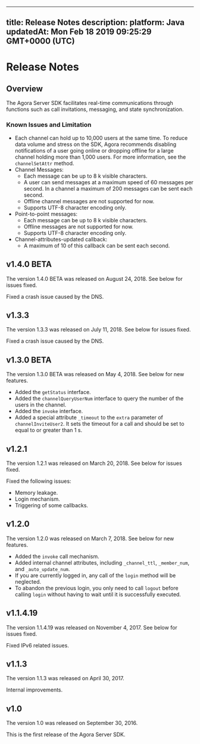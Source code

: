 
---
title: Release Notes
description: 
platform: Java
updatedAt: Mon Feb 18 2019 09:25:29 GMT+0000 (UTC)
---
# Release Notes
## Overview

The Agora Server SDK facilitates real-time communications through functions such as call invitations, messaging, and state synchronization.

### Known Issues and Limitation

-   Each channel can hold up to 10,000 users at the same time. To reduce data volume and stress on the SDK, Agora recommends disabling notifications of a user going online or dropping offline for a large channel holding more than 1,000 users. For more information, see the `channelSetAttr` method. 
-   Channel Messages:
    -   Each message can be up to 8 k visible characters.
    -   A user can send messages at a maximum speed of 60 messages per second. In a channel a maximum of 200 messages can be sent each second.
    -   Offline channel messages are not supported for now.
    -   Supports UTF-8 character encoding only.
-   Point-to-point messages:
    -   Each message can be up to 8 k visible characters.
    -   Offline messages are not supported for now.
    -   Supports UTF-8 character encoding only.
-   Channel-attributes-updated callback:
    -   A maximum of 10 of this callback can be sent each second.


## v1.4.0 BETA

The version 1.4.0 BETA was released on August 24, 2018. See below for issues fixed.

Fixed a crash issue caused by the DNS.

## v1.3.3

The version 1.3.3 was released on July 11, 2018. See below for issues fixed.

Fixed a crash issue caused by the DNS.

## v1.3.0 BETA

The version 1.3.0 BETA was released on May 4, 2018. See below for new features.

-   Added the <code>getStatus</code> interface.
-   Added the <code>channelQueryUserNum</code> interface to query the number of the users in the channel.
-   Added the <code>invoke</code> interface.
-   Added a special attribute <code>_timeout</code> to the <code>extra</code> parameter of <code>channelInviteUser2</code>. It sets the timeout for a call and should be set to equal to or greater than 1 s.


## v1.2.1

The version 1.2.1 was released on March 20, 2018. See below for issues fixed.

Fixed the following issues:

-   Memory leakage.
-   Login mechanism.
-   Triggering of some callbacks.


## v1.2.0 

The version 1.2.0 was released on March 7, 2018. See below for new features.

-   Added the <code>invoke</code> call mechanism.
-   Added internal channel attributes, including `_channel_ttl`,  `_member_num`, and `_auto_update_num`.
-   If you are currently logged in, any call of the <code>login</code> method will be neglected.
-   To abandon the previous login, you only need to call <code>logout</code> before calling <code>login</code> without having to wait until it is successfully executed.


## v1.1.4.19

The version 1.1.4.19 was released on November 4, 2017. See below for issues fixed.

Fixed IPv6 related issues.

## v1.1.3

The version 1.1.3 was released on April 30, 2017.

Internal improvements.

## v1.0

The version 1.0 was released on September 30, 2016.

This is the first release of the Agora Server SDK.



